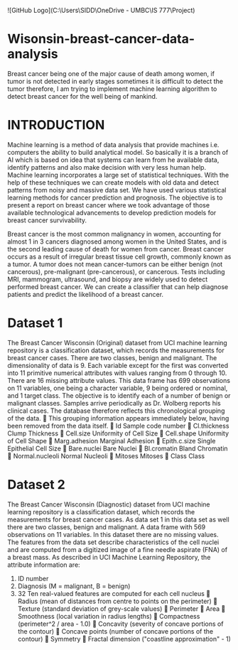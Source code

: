 ![GitHub Logo](C:\Users\SIDD\OneDrive - UMBC\IS 777\Project)
# Wisonsin-breast-cancer-data-analysis
Breast cancer being one of the major cause of death among women, if tumor is not detected in early stages sometimes it is difficult to detect the tumor therefore, I am trying to implement machine learning algorithm to detect breast cancer for the well being of mankind.

# INTRODUCTION
Machine learning is a method of data analysis that provide machines i.e. computers the ability to build analytical model.
So basically it is a branch of AI which is based on idea that systems can learn from he available data, identify patterns and also make decision with very less human help.
Machine learning incorporates a large set of statistical techniques.
With the help of these techniques we can create models with old data and detect patterns from noisy and massive data set.
We have used various statistical learning methods for cancer prediction and prognosis.
The objective is to present a report on breast cancer where we took advantage of those available technological advancements to develop prediction models for breast cancer survivability.

Breast cancer is the most common malignancy in women, accounting for almost 1 in 3 cancers diagnosed among women in the United States, and is the second leading cause of death for women from cancer. Breast cancer occurs as a result of irregular breast tissue cell growth, commonly known as a tumor. A tumor does not mean cancer-tumors can be either benign (not cancerous), pre-malignant (pre-cancerous), or cancerous. Tests including MRI, mammogram, ultrasound, and biopsy are widely used to detect performed breast cancer. We can create a classifier that can help diagnose patients and predict the likelihood of a breast cancer.

# Dataset 1
The Breast Cancer Wisconsin (Original) dataset from UCI machine learning repository is a classification dataset, which records the measurements for breast cancer cases.
There are two classes, benign and malignant. The dimensionality of data is 9. Each variable except for the first was converted into 11 primitive numerical attributes with values ranging from 0 through 10. There are 16 missing attribute values. This data frame has 699 observations on 11 variables, one being a character variable, 9 being ordered or nominal, and 1 target class.
The objective is to identify each of a number of benign or malignant classes. Samples arrive periodically as Dr. Wolberg reports his clinical cases. The database therefore reflects this chronological grouping of the data.
 This grouping information appears immediately below, having been removed from the data itself.
 Id Sample code number
 Cl.thickness Clump Thickness
 Cell.size Uniformity of Cell Size
 Cell.shape Uniformity of Cell Shape
 Marg.adhesion Marginal Adhesion
 Epith.c.size Single Epithelial Cell Size
 Bare.nuclei Bare Nuclei
 Bl.cromatin Bland Chromatin
 Normal.nucleoli Normal Nucleoli
 Mitoses Mitoses
 Class Class

# Dataset 2
The Breast Cancer Wisconsin (Diagnostic) dataset from UCI machine learning repository is a classification dataset, which records the measurements for breast cancer cases.
As data set 1 in this data set as well there are two classes, benign and malignant. A data frame with 569 observations on 11 variables. In this dataset there are no missing values.
The features from the data set describe characteristics of the cell nuclei and are computed from a digitized image of a fine needle aspirate (FNA) of a breast mass. As described in UCI Machine Learning Repository, the attribute information are:
1. ID number
2. Diagnosis (M = malignant, B = benign)
3. 32 Ten real-valued features are computed for each cell nucleus
 Radius (mean of distances from centre to points on the perimeter)
 Texture (standard deviation of grey-scale values)
 Perimeter
 Area
 Smoothness (local variation in radius lengths)
 Compactness (perimeter^2 / area - 1.0)
 Concavity (severity of concave portions of the contour)
 Concave points (number of concave portions of the contour)
 Symmetry
 Fractal dimension ("coastline approximation" - 1)

